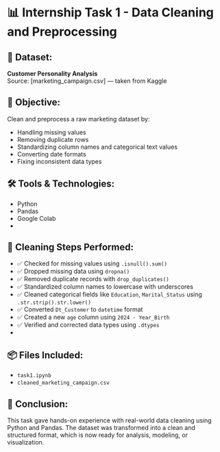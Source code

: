 # 📊 Internship Task 1 - Data Cleaning and Preprocessing

## 📁 Dataset:
**Customer Personality Analysis**  
Source: [marketing_campaign.csv] — taken from Kaggle

## 🎯 Objective:
Clean and preprocess a raw marketing dataset by:
- Handling missing values
- Removing duplicate rows
- Standardizing column names and categorical text values
- Converting date formats
- Fixing inconsistent data types
## 🛠 Tools & Technologies:
- Python
- Pandas
- Google Colab
- 
## 🧹 Cleaning Steps Performed:
- ✅ Checked for missing values using `.isnull().sum()`  
- ✅ Dropped missing data using `dropna()`  
- ✅ Removed duplicate records with `drop_duplicates()`  
- ✅ Standardized column names to lowercase with underscores  
- ✅ Cleaned categorical fields like `Education`, `Marital_Status` using `.str.strip().str.lower()`  
- ✅ Converted `Dt_Customer` to `datetime` format  
- ✅ Created a new `age` column using `2024 - Year_Birth`  
- ✅ Verified and corrected data types using `.dtypes`
- 
## 📦 Files Included:
- `task1.ipynb`  
- `cleaned_marketing_campaign.csv` 

## 📝 Conclusion:
This task gave hands-on experience with real-world data cleaning using Python and Pandas. The dataset was transformed into a clean and structured format, which is now ready for analysis, modeling, or visualization.
